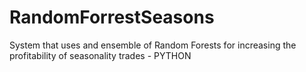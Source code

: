 RandomForrestSeasons
====================

System that uses and ensemble of Random Forests for increasing the profitability of seasonality trades - PYTHON
